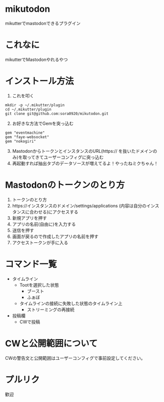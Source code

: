 # mikutodon
mikutterでmastodonできるプラグイン
# これなに
mikutterでMastodonやれるやつ
# インストール方法
1. これを叩く
```
mkdir -p ~/.mikutter/plugin
cd ~/.mikutter/plugin
git clone git@github.com:sora0920/mikutodon.git
```
2. お好きな方法でGemを突っ込む
```
gem "eventmachine"
gem "faye-websocket"
gem "nokogiri"
```
3. MastodonからトークンとインスタンスのURL(https:// を抜いたドメインのみ)を取ってきてユーザーコンフィグに突っ込む
4. 再起動すれば抽出タブのデータソースが増えてるよ！やったねミクちゃん！
# Mastodonのトークンのとり方
1. トークンのとり方
  1. https://インスタンスのドメイン/settings/applications (内容は自分のインスタンスに合わせる)にアクセスする
  2. 新規アプリを押す
  3. アプリの名前(自由に)を入力する
  4. 送信を押す
  5. 画面が戻るので作成したアプリの名前を押す
  6. アクセストークンが手に入る
# コマンド一覧
- タイムライン
  - Tootを選択した状態
    - ブースト
    - ふぁぼ
  - タイムラインの接続に失敗した状態のタイムライン上
    - ストリーミングの再接続
- 投稿欄
  - CWで投稿
# CWと公開範囲について
CWの警告文と公開範囲はユーザーコンフィグで事前設定してください。
# プルリク
歓迎

